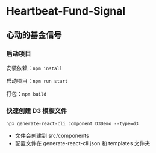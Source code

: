 # Heartbeat-Fund-Signal

## 心动的基金信号

### 启动项目

安装依赖：`npm install`

启动项目：`npm run start`

打包：`npm build`

### 快速创建 D3 模板文件

`npx generate-react-cli component D3Demo --type=d3`

- 文件会创建到 src/components
- 配置文件在 generate-react-cli.json 和 templates 文件夹
